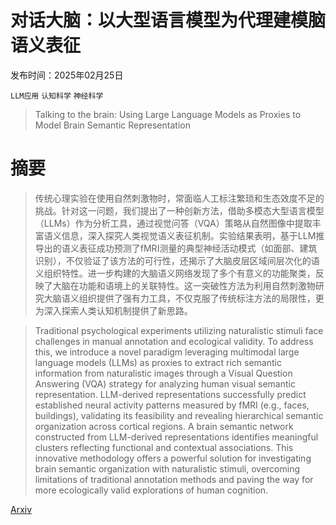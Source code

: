 # 对话大脑：以大型语言模型为代理建模脑语义表征

发布时间：2025年02月25日

`LLM应用` `认知科学` `神经科学`

> Talking to the brain: Using Large Language Models as Proxies to Model Brain Semantic Representation

# 摘要

> 传统心理实验在使用自然刺激物时，常面临人工标注繁琐和生态效度不足的挑战。针对这一问题，我们提出了一种创新方法，借助多模态大型语言模型（LLMs）作为分析工具，通过视觉问答（VQA）策略从自然图像中提取丰富语义信息，深入探究人类视觉语义表征机制。实验结果表明，基于LLM推导出的语义表征成功预测了fMRI测量的典型神经活动模式（如面部、建筑识别），不仅验证了该方法的可行性，还揭示了大脑皮层区域间层次化的语义组织特性。进一步构建的大脑语义网络发现了多个有意义的功能聚类，反映了大脑在功能和语境上的关联特性。这一突破性方法为利用自然刺激物研究大脑语义组织提供了强有力工具，不仅克服了传统标注方法的局限性，更为深入探索人类认知机制提供了新思路。

> Traditional psychological experiments utilizing naturalistic stimuli face challenges in manual annotation and ecological validity. To address this, we introduce a novel paradigm leveraging multimodal large language models (LLMs) as proxies to extract rich semantic information from naturalistic images through a Visual Question Answering (VQA) strategy for analyzing human visual semantic representation. LLM-derived representations successfully predict established neural activity patterns measured by fMRI (e.g., faces, buildings), validating its feasibility and revealing hierarchical semantic organization across cortical regions. A brain semantic network constructed from LLM-derived representations identifies meaningful clusters reflecting functional and contextual associations. This innovative methodology offers a powerful solution for investigating brain semantic organization with naturalistic stimuli, overcoming limitations of traditional annotation methods and paving the way for more ecologically valid explorations of human cognition.

[Arxiv](https://arxiv.org/abs/2502.18725)